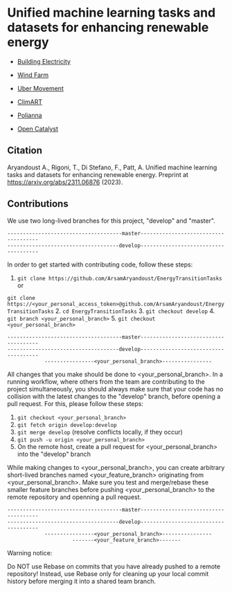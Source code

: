# Unified machine learning tasks and datasets for enhancing renewable energy

* [Building Electricity](https://github.com/ArsamAryandoust/EnergyTransitionTasks/tree/master/datasets/BuildingElectricity)

* [Wind Farm](https://github.com/ArsamAryandoust/EnergyTransitionTasks/tree/master/datasets/WindFarm)

* [Uber Movement](https://github.com/ArsamAryandoust/EnergyTransitionTasks/tree/master/datasets/UberMovement)

* [ClimART](https://github.com/ArsamAryandoust/EnergyTransitionTasks/tree/master/datasets/ClimART)

* [Polianna](https://github.com/ArsamAryandoust/EnergyTransitionTasks/tree/master/datasets/Polianna)

* [Open Catalyst](https://github.com/ArsamAryandoust/EnergyTransitionTasks/tree/master/datasets/OpenCatalyst)



## Citation

Aryandoust A., Rigoni, T., Di Stefano, F., Patt, A. Unified machine learning tasks and datasets for enhancing renewable energy. Preprint at https://arxiv.org/abs/2311.06876 (2023).



## Contributions

We use two long-lived branches for this project, "develop" and "master".



```
-------------------------------------master-------------------------------------
------------------------------------develop-------------------------------------
```


In order to get started with contributing code, follow these steps:
  1. `git clone https://github.com/ArsamAryandoust/EnergyTransitionTasks` or
  
  `git clone https://<your_personal_access_token>@github.com/ArsamAryandoust/EnergyTransitionTasks`
  2. `cd EnergyTransitionTasks`
  3. `git checkout develop`
  4. `git branch <your_personal_branch>`
  5. `git checkout <your_personal_branch>`
  
  
```
-------------------------------------master-------------------------------------
------------------------------------develop-------------------------------------
            ----------------<your_personal_branch>----------------
```

All changes that you make should be done to <your_personal_branch>. In a running workflow, where others from the team are contributing to the project simultaneously, you should always make sure that your code has no collision with the latest changes to the "develop" branch, before opening a pull request. For this, please follow these steps:
  1. `git checkout <your_personal_branch>`
  2. `git fetch origin develop:develop`
  3. `git merge develop` (resolve conflicts locally, if they occur)
  4. `git push -u origin <your_personal_branch>`
  5. On the remote host, create a pull request for <your_personal_branch> into the "develop" branch 
  
  
While making changes to <your_personal_branch>, you can create arbitrary short-lived branches named <your_feature_branch> originating from <your_personal_branch>. Make sure you test and merge/rebase these smaller feature branches before pushing <your_personal_branch> to the remote repository and openning a pull request.


```
-------------------------------------master-------------------------------------
------------------------------------develop-------------------------------------
            ----------------<your_personal_branch>----------------
                     -------<your_feature_branch>-------
```

Warning notice:

Do NOT use Rebase on commits that you have already pushed to a remote repository! Instead, use Rebase only for cleaning up your local commit history before merging it into a shared team branch.
